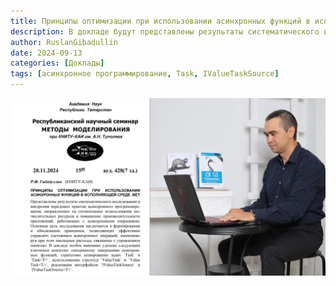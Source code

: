 ```yaml
---
title: Принципы оптимизации при использовании асинхронных функций в исполняющей среде .NET
description: В докладе будут представлены результаты систематического исследования и внедрения передовых практик асинхронного программирования, направленных на оптимизацию использования вычислительных ресурсов и повышение производительности приложений, работающих с асинхронными операциями. Основная цель исследования заключается в формировании и обосновании принципов, позволяющих эффективно управлять состоянием асинхронных операций, минимизируя при этом накладные расходы, связанные с управлением памятью. В докладе особое внимание уделено следующим ключевым аспектам: синхронному завершению асинхронных функций, стратегиям кеширования задач Task и Task<T>, использованию структур ValueTask и ValueTask<T>, а также реализации интерфейсов IValueTaskSource и IValueTaskSource<T>.
author: RuslanGibadullin
date: 2024-09-13
categories: [Доклады]
tags: [асинхронное программирование, Task, IValueTaskSource]
---
```


![Доклад](https://raw.githubusercontent.com/CSharpCooking/csharpcooking.github.io/refs/heads/main/pastes/2024-09-13.jpg)
